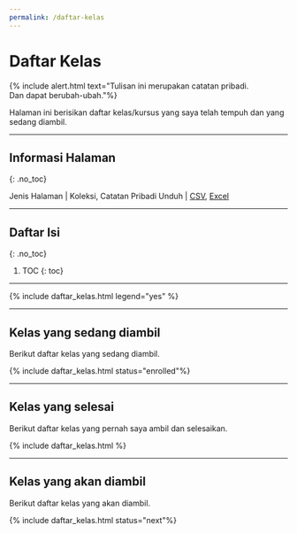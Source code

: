```yaml
---
permalink: /daftar-kelas
---
```


# Daftar Kelas

{% include alert.html text="Tulisan ini merupakan catatan pribadi.<br>Dan dapat berubah-ubah."%}

Halaman ini berisikan daftar kelas/kursus yang saya telah tempuh dan yang sedang diambil. 

-----

## Informasi Halaman
{: .no_toc}

Jenis Halaman | Koleksi, Catatan Pribadi
Unduh | [CSV](https://github.com/taruma/vivaldi/blob/master/docs/_data/list_course.csv), [Excel](https://github.com/taruma/vivaldi/blob/master/docs/_data/list_course_excel.xlsx)

-----

## Daftar Isi
{: .no_toc}
1. TOC
{: toc}

-----

{% include daftar_kelas.html legend="yes" %}

-----

## Kelas yang sedang diambil

Berikut daftar kelas yang sedang diambil. 

{% include daftar_kelas.html status="enrolled"%}

-----

## Kelas yang selesai

Berikut daftar kelas yang pernah saya ambil dan selesaikan. 

{% include daftar_kelas.html %}

-----



## Kelas yang akan diambil

Berikut daftar kelas yang akan diambil. 

{% include daftar_kelas.html status="next"%}
